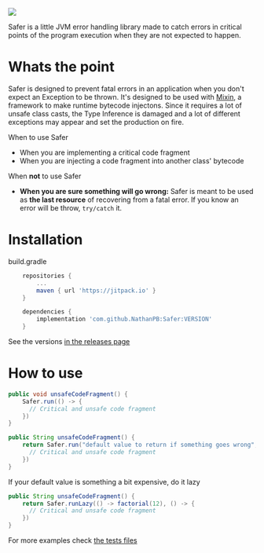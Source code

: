 ![](https://github.com/NathanPB/Safer/workflows/Java%20CI%20with%20Gradle/badge.svg)

Safer is a little JVM error handling library made to catch errors in critical points of the program execution when they are not expected to happen.

# Whats the point
Safer is designed to prevent fatal errors in an application when you don't expect an Exception to be thrown.
It's designed to be used with [Mixin](https://github.com/SpongePowered/Mixin), a framework to make runtime bytecode injectons. Since it requires a lot of unsafe class casts, the Type Inference is damaged and a lot of different exceptions may appear and set the production on fire.


When to use Safer
- When you are implementing a critical code fragment
- When you are injecting a code fragment into another class' bytecode

When **not** to use Safer
- **When you are sure something will go wrong:** Safer is meant to be used as **the last resource** of recovering from a fatal error. If you know an error will be throw, ``try/catch`` it.

# Installation
build.gradle
```groovy
    repositories {
        ...
        maven { url 'https://jitpack.io' }
    }
```
```groovy
    dependencies {
        implementation 'com.github.NathanPB:Safer:VERSION'
    }
```

See the versions [in the releases page](https://github.com/NathanPB/Safer/releases)

# How to use
```java
public void unsafeCodeFragment() {
    Safer.run(() -> {
      // Critical and unsafe code fragment
    })
}
```

```java
public String unsafeCodeFragment() {
    return Safer.run("default value to return if something goes wrong", () -> {
      // Critical and unsafe code fragment
    })
}
```

If your default value is something a bit expensive, do it lazy
```java
public String unsafeCodeFragment() {
    return Safer.runLazy(() -> factorial(12), () -> {
      // Critical and unsafe code fragment
    })
}
```

For more examples check [the tests files](https://github.com/NathanPB/Safer/tree/master/src/test/java)
